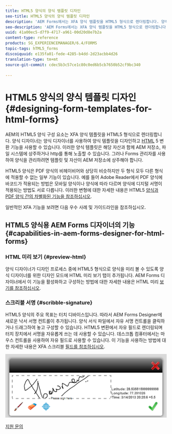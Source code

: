 ```yaml
---
title: HTML5 양식의 양식 템플릿 디자인
seo-title: HTML5 양식의 양식 템플릿 디자인
description: 'AEM Forms에서는 XFA 양식 템플릿을 HTML5 형식으로 렌더링합니다. 양식 디자이너는 Designer를 사용하여 양식 템플릿을 디자인하고 HTML5 변환 기능을 사용할 수 있습니다. '
seo-description: 'AEM Forms에서는 XFA 양식 템플릿을 HTML5 형식으로 렌더링합니다. 양식 디자이너는 Designer를 사용하여 양식 템플릿을 디자인하고 HTML5 변환 기능을 사용할 수 있습니다. '
uuid: 41a00ec5-d7f9-4717-a961-00d20d8e7b2a
content-type: reference
products: SG_EXPERIENCEMANAGER/6.4/FORMS
topic-tags: hTML5_forms
discoiquuid: e135fa01-fede-4285-b4dd-2d23acbb4d26
translation-type: tm+mt
source-git-commit: cdec5b3c57ce1c80c0ed6b5cb7650b52cf9bc340

---
```



# HTML5 양식의 양식 템플릿 디자인 {#designing-form-templates-for-html-forms}

AEM의 HTML5 양식 구성 요소는 XFA 양식 템플릿을 HTML5 형식으로 렌더링합니다. 양식 디자이너는 양식 디자이너를 사용하여 양식 템플릿을 디자인하고 [HTML](https://www.adobe.com/go/learn_aemforms_designer_63) 5 변환 기능을 사용할 수 있습니다. 이러한 양식 템플릿은 해당 자산과 함께 AEM 저장소, 파일 시스템에 상주하거나 http를 통해 노출할 수 있습니다. 그러나 Forms 관리자를 사용하여 양식을 관리하려면 템플릿 및 자산이 AEM 저장소에 상주해야 합니다.

HTML5 양식은 PDF 양식의 비헤이비어와 상당히 비슷하지만 두 형식 모두 다른 형식에 적용할 수 없는 일부 기능이 있습니다. 예를 들어 Adobe Reader에서 PDF 양식에 바코드가 적용되는 방법은 모바일 양식이나 양식에 따라 다르며 양식에 디지털 서명이 적용되는 방법도 서로 다릅니다. 이러한 변형에 대한 자세한 내용은 HTML5 [양식과 PDF 양식 간의 차별화된 기능을 참조하십시오](/help/forms/using/feature-differentiation-html5-forms-pdf-forms.md).

일반적인 XFA 기능을 보려면 다음 우수 사례 및 가이드라인을 참조하십시오.

## HTML5 양식용 AEM Forms 디자이너의 기능 {#capabilities-in-aem-forms-designer-for-html-forms}

### HTML 미리 보기 {#preview-html}

양식 디자이너가 디자인 프로세스 중에 HTML5 형식으로 양식을 미리 볼 수 있도록 양식 디자이너를 위한 디자인 모드에 HTML 미리 보기 탭이 추가됩니다. AEM Forms 디자이너에서 이 기능을 활성화하고 구성하는 방법에 대한 자세한 내용은 HTML 미리 [보기를 참조하십시오](/help/forms/using/preview-xdp-forms-html.md).

### 스크리블 서명 {#scribble-signature}

HTML5 양식의 주요 목표는 터치 디바이스입니다. 따라서 AEM Forms Designer에 새로운 낙서 서명 컨트롤이 추가됩니다. 양식 서식 파일에서 자유 서명 컨트롤을 클릭하거나 드래그하여 놓고 구성할 수 있습니다. HTML5 변환에서 자유 필드로 렌더링되며 터치 장치에서 서명을 자유롭게 쓰는 데 사용할 수 있습니다. 데스크톱 컴퓨터에서는 마우스 컨트롤을 사용하여 자유 필드로 사용할 수 있습니다. 이 기능을 사용하는 방법에 대한 자세한 내용은 XFA 스크리블 [필드를 참조하십시오](/help/forms/using/scribble-signature.md).

![4](assets/4.png)

[지원 문의](https://www.adobe.com/account/sign-in.supportportal.html)
